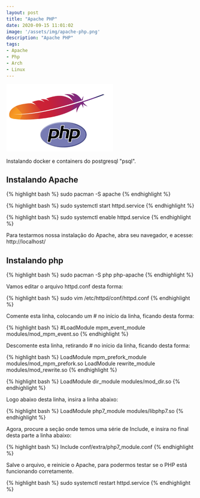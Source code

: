 ```yaml
---
layout: post
title: "Apache PHP"
date: 2020-09-15 11:01:02
image: '/assets/img/apache-php.png'
description: "Apache PHP"
tags:
- Apache
- Php
- Arch
- Linux
---
```


<img src="/assets/img/apache-php.png" style="width: 286px; height: 180px;">



<p> Instalando docker e containers do postgresql "psql". </p>

## Instalando Apache

{% highlight bash %}
sudo pacman -S apache
{% endhighlight %}

{% highlight bash %}
sudo systemctl start httpd.service
{% endhighlight %}

{% highlight bash %}
sudo systemctl enable httpd.service
{% endhighlight %}

<p>Para testarmos nossa instalação do Apache, abra seu navegador, e acesse: http://localhost/ </p>

## Instalando php

{% highlight bash %}
sudo pacman -S php php-apache
{% endhighlight %}

<p> Vamos editar o arquivo httpd.conf desta forma: </p>

{% highlight bash %}
sudo vim /etc/httpd/conf/httpd.conf
{% endhighlight %}

<p>Comente esta linha, colocando um # no início da linha, ficando desta forma:</p>
{% highlight bash %}
#LoadModule mpm_event_module modules/mod_mpm_event.so
{% endhighlight %}
<p>Descomente esta linha, retirando # no início da linha, ficando desta forma:</p>
{% highlight bash %}
LoadModule mpm_prefork_module modules/mod_mpm_prefork.so
LoadModule rewrite_module          modules/mod_rewrite.so
{% endhighlight %}

{% highlight bash %}
LoadModule dir_module modules/mod_dir.so
{% endhighlight %}
<p>Logo abaixo desta linha, insira a linha abaixo:</p>
{% highlight bash %}
LoadModule php7_module modules/libphp7.so
{% endhighlight %}

<p>Agora, procure a seção onde temos uma série de Include, e insira no final desta parte a linha abaixo:</p>
{% highlight bash %}
Include conf/extra/php7_module.conf
{% endhighlight %}

<p>Salve o arquivo, e reinicie o Apache, para podermos testar se o PHP está funcionando corretamente.</p>
{% highlight bash %}
sudo systemctl restart httpd.service
{% endhighlight %}
